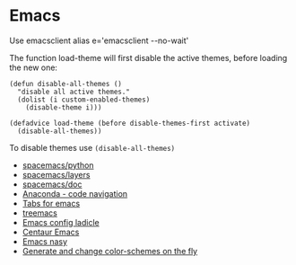 # Emacs

Use emacsclient
alias e='emacsclient --no-wait'


The function load-theme will first disable the active themes, before loading the new one:
```elisp
(defun disable-all-themes ()
  "disable all active themes."
  (dolist (i custom-enabled-themes)
    (disable-theme i)))

(defadvice load-theme (before disable-themes-first activate)
  (disable-all-themes))
```
To disable themes use `(disable-all-themes)`


* [spacemacs/python](http://develop.spacemacs.org/layers/+lang/python/README.html)
* [spacemacs/layers](http://spacemacs.org/layers/LAYERS.html)
* [spacemacs/doc](http://spacemacs.org/doc/DOCUMENTATION.html)
* [Anaconda - code navigation](https://github.com/pythonic-emacs/anaconda-mode)
* [Tabs for emacs](https://github.com/ema2159/centaur-tabs)
* [treemacs](https://github.com/Alexander-Miller/treemacs)
* [Emacs config ladicle](https://ladicle.com/post/config/#screenshot)
* [Centaur Emacs](https://github.com/seagle0128/.emacs.d/tree/master/lisp)
* [Emacs nasy](https://github.com/nasyxx/emacs.d/)
* [Generate and change color-schemes on the fly](https://github.com/dylanaraps/pywal)
